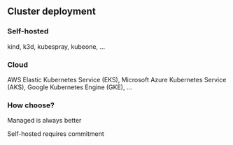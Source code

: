 ## Cluster deployment

### Self-hosted

kind, k3d, kubespray, kubeone, ...

### Cloud

AWS Elastic Kubernetes Service (EKS), Microsoft Azure Kubernetes Service (AKS), Google Kubernetes Engine (GKE), ...

### How choose?

Managed is always better

Self-hosted requires commitment
